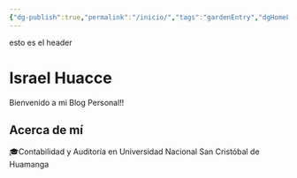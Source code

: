 ```yaml
---
{"dg-publish":true,"permalink":"/inicio/","tags":"gardenEntry","dgHomeLink":true,"dgPassFrontmatter":false,"dgShowBacklinks":false,"dgShowLocalGraph":false,"dgShowInlineTitle":false}
---
```



<div class="transclusion internal-embed is-loaded"><div class="markdown-embed">



esto es el header

</div></div>

# Israel Huacce
Bienvenido a mi Blog Personal!!








<div class="transclusion internal-embed is-loaded"><div class="markdown-embed">



## Acerca de mí
🎓Contabilidad y Auditoría en Universidad Nacional San Cristóbal de Huamanga

</div></div>
